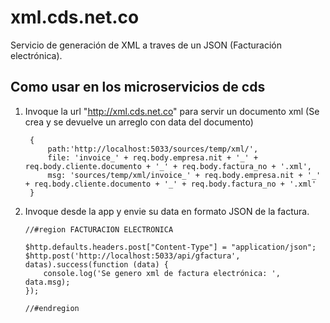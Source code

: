 # xml.cds.net.co
Servicio de generación de XML a traves de un JSON (Facturación electrónica).

## Como usar en los microservicios de cds ##

1. Invoque la url "http://xml.cds.net.co"  para servir un documento xml 
    (Se crea y se devuelve un arreglo con data del documento)
    
        {
            path:'http://localhost:5033/sources/temp/xml/', 
            file: 'invoice_' + req.body.empresa.nit + '_' + req.body.cliente.documento + '_' + req.body.factura_no + '.xml',
            msg: 'sources/temp/xml/invoice_' + req.body.empresa.nit + '_' + req.body.cliente.documento + '_' + req.body.factura_no + '.xml'
        }
        
3.  Invoque desde la app y envie su data en formato JSON de la factura.

        //#region FACTURACION ELECTRONICA
        
        $http.defaults.headers.post["Content-Type"] = "application/json";
        $http.post('http://localhost:5033/api/gfactura', datas).success(function (data) {
            console.log('Se genero xml de factura electrónica: ', data.msg);
        });
        
        //#endregion
